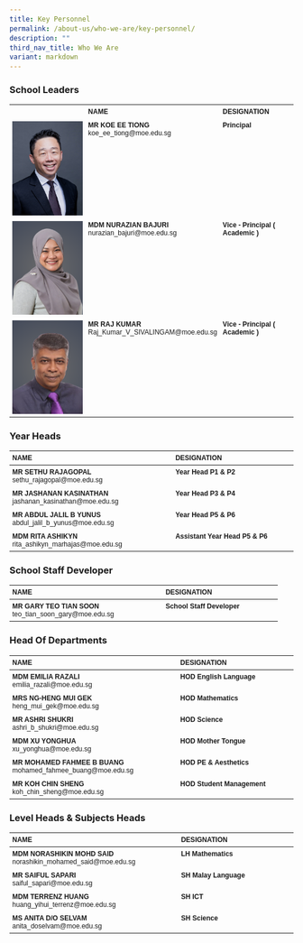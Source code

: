 ```yaml
---
title: Key Personnel
permalink: /about-us/who-we-are/key-personnel/
description: ""
third_nav_title: Who We Are
variant: markdown
---
```

### **School Leaders**

<style>
  .school-staff-table {
    font-family: Arial, Helvetica, sans-serif;
    font-size: 12px;
    width: 100%;
  }
  .school-staff-table th, .school-staff-table td {
    text-align: left;
    vertical-align: top;
    padding: 5px;
  }
  .school-staff-table td:first-child {
    width: 40%;
  }
  .school-staff-table td:nth-child(2) {
    width: 30%;
  }
  .school-staff-table td:nth-child(3) {
    width: 30%;
  }
  .school-staff-table img {
    width: 150px;
    display: block;
  }
</style>

<table class="school-staff-table">
  <tbody><tr>
    <th></th>
    <th>NAME</th>
    <th>DESIGNATION</th>
  </tr>
  <tr>
    <td><img align="" alt="MR KOE EE TIONG" src="/images/SY5_3313___Headshot.jpg"></td>
    <td><strong>MR KOE EE TIONG</strong><br>koe_ee_tiong@moe.edu.sg</td>
    <td><strong>Principal</strong></td>
  </tr>
  <tr>
    <td><img alt="MDM NURAZIAN BAJURI" src="/images/About%20Us/Mdm_Azian.png"></td>
    <td><strong>MDM NURAZIAN BAJURI</strong><br>nurazian_bajuri@moe.edu.sg</td>
    <td><strong>Vice - Principal ( Academic )</strong></td>
  </tr>
  <tr>
    <td><img alt="MR RAJ KUMAR" src="/images/About%20Us/Mr_Raj.png"></td>
    <td><strong>MR RAJ KUMAR</strong><br>Raj_Kumar_V_SIVALINGAM@moe.edu.sg</td>
    <td><strong>Vice - Principal ( Academic )</strong></td>
  </tr>
</tbody></table>
		
### 		**Year Heads**
<table class="school-staff-table">
	<thead>
  <tr>
    <th>NAME</th>
    <th>DESIGNATION</th>
  </tr>
	</thead>
  <tbody><tr>
    <td><strong>MR SETHU RAJAGOPAL</strong><br>sethu_rajagopal@moe.edu.sg</td>
    <td><strong>Year Head P1 &amp; P2</strong></td>
  </tr>
  <tr>
    <td><strong>MR JASHANAN KASINATHAN</strong><br>jashanan_kasinathan@moe.edu.sg</td>
    <td><strong>Year Head P3 &amp; P4</strong></td>
  </tr>
  <tr>
    <td><strong>MR ABDUL JALIL B YUNUS</strong><br>abdul_jalil_b_yunus@moe.edu.sg</td>
    <td><strong>Year Head P5 &amp; P6</strong></td>
  </tr>
  <tr>
    <td><strong>MDM RITA ASHIKYN</strong><br>rita_ashikyn_marhajas@moe.edu.sg</td>
    <td><strong>Assistant Year Head P5 &amp; P6</strong></td>
  </tr>
</tbody></table>



		
### 		**School Staff Developer**
<table class="school-staff-table">
	<thead>
  <tr>
    <th>NAME</th>
    <th>DESIGNATION</th>
  </tr>
	</thead>
  <tbody><tr>
    <td><strong>MR GARY TEO TIAN SOON</strong><br>teo_tian_soon_gary@moe.edu.sg</td>
    <td><strong>School Staff Developer</strong></td>
  </tr>
</tbody></table>


### **Head Of Departments**
<table class="school-staff-table">
	<thead>
  <tr>
    <th>NAME</th>
    <th>DESIGNATION</th>
  </tr>
	</thead>
  <tbody><tr>
    <td><strong>MDM EMILIA RAZALI</strong><br>emilia_razali@moe.edu.sg</td>
    <td><strong>HOD English Language</strong></td>
  </tr>
  <tr>
    <td><strong>MRS NG-HENG MUI GEK</strong><br>heng_mui_gek@moe.edu.sg</td>
    <td><strong>HOD Mathematics</strong></td>
  </tr>
  <tr>
    <td><strong>MR ASHRI SHUKRI</strong><br>ashri_b_shukri@moe.edu.sg</td>
    <td><strong>HOD Science</strong></td>
  </tr>
  <tr>
    <td><strong>MDM XU YONGHUA</strong><br>xu_yonghua@moe.edu.sg</td>
    <td><strong>HOD Mother Tongue</strong></td>
  </tr>
  <tr>
    <td><strong>MR MOHAMED FAHMEE B BUANG</strong><br>mohamed_fahmee_buang@moe.edu.sg</td>
    <td><strong>HOD PE &amp; Aesthetics</strong></td>
  </tr>
  <tr>
    <td><strong>MR KOH CHIN SHENG</strong><br>koh_chin_sheng@moe.edu.sg</td>
    <td><strong>HOD Student Management</strong></td>
  </tr>
</tbody></table>
		
### **Level Heads &amp; Subjects Heads**

<table class="school-staff-table">
	<thead>
  <tr>
    <th>NAME</th>
    <th>DESIGNATION</th>
  </tr>
	</thead>
  <tbody><tr>
    <td><strong>MDM NORASHIKIN MOHD SAID</strong><br>norashikin_mohamed_said@moe.edu.sg</td>
    <td><strong>LH Mathematics</strong></td>
  </tr>
  <tr>
    <td><strong>MR SAIFUL SAPARI</strong><br>saiful_sapari@moe.edu.sg</td>
    <td><strong>SH Malay Language</strong></td>
  </tr>
  <tr>
    <td><strong>MDM TERRENZ HUANG</strong><br>huang_yihui_terrenz@moe.edu.sg</td>
    <td><strong>SH ICT</strong></td>
  </tr>
  <tr>
    <td><strong>MS ANITA D/O SELVAM</strong><br>anita_doselvam@moe.edu.sg</td>
    <td><strong>SH Science</strong></td>
  </tr>
</tbody></table>